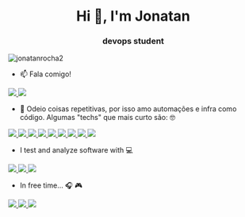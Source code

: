<h1 align="center">Hi 👋, I'm Jonatan</h1>
<h3 align="center"> devops student</h3>

<p align="left"> <img src="https://komarev.com/ghpvc/?username=jonatanrocha2&label=Profile%20views&color=0e75b6&style=flat" alt="jonatanrocha2" /> </p>

- 📫 Fala comigo! 

<a href="https://www.linkedin.com/in/jonatanrocha25/" alt="Linkedin">
<img src="https://img.shields.io/badge/-Linkedin-6610F2?style=for-the-badge&logo=Linkedin&logoColor=FFFFFF&link=https://www.linkedin.com/in/jonatanrocha25/"/>
</a>

<a href="https://twitter.com/JonatanRocha25" alt="Twitter">
<img src="https://img.shields.io/badge/Twitter-1DA1F2?style=for-the-badge&logo=twitter&logoColor=FFFFFF&link=https://twitter.com/JonatanRocha25"/>
</a>


- 🌱 Odeio coisas repetitivas, por isso amo automações e infra como código. Algumas "techs" que mais curto são: 🤓


<a href="">
<img src="https://img.shields.io/badge/Linux-FCC624?style=for-the-badge&logo=linux&logoColor=FFFFFF&"/>
</a>

<a href="">
<img src="https://img.shields.io/badge/JavaScript-F7DF1E?style=for-the-badge&logo=JavaScript&logoColor=white"/>
</a>

<a href="">
<img src="https://img.shields.io/badge/Node.js-43853D?style=for-the-badge&logo=node.js&logoColor=white"/>
</a>

<a href="">
<img src="https://img.shields.io/badge/Java-ED8B00?style=for-the-badge&logo=java&logoColor=white"/>
</a>

<a href="">
<img src="https://img.shields.io/badge/Shell_Script-121011?style=for-the-badge&logo=gnu-bash&logoColor=white"/>
</a>

<a href="">
<img src="https://img.shields.io/badge/docker-%230db7ed.svg?style=for-the-badge&logo=docker&logoColor=white"/>
</a>

<a href="">
<img src="https://img.shields.io/badge/ansible-%231A1918.svg?style=for-the-badge&logo=ansible&logoColor=white"/>
</a>

<a href="">
<img src="https://img.shields.io/badge/kubernetes-%23326ce5.svg?style=for-the-badge&logo=kubernetes&logoColor=white"/>
</a>

<a href="">
<img src="https://img.shields.io/badge/Jenkins-D24939?style=for-the-badge&logo=Jenkins&logoColor=white"/>
</a>

- I test and analyze software with 💻

<a href="">
<img src="https://img.shields.io/badge/Kibana-005571?style=for-the-badge&logo=Kibana&logoColor=white"/>
</a>

<a href="">
<img src="https://img.shields.io/badge/SonarLint-CB2029?style=for-the-badge&logo=sonarlint&logoColor=white"/>
</a>

<a href="">
<img src="https://img.shields.io/badge/grafana-%23F46800.svg?style=for-the-badge&logo=grafana&logoColor=white"/>
</a>


- In free time... 🎧 🎮


<a href="">
<img src="https://img.shields.io/badge/Steam-000000?style=for-the-badge&logo=steam&logoColor=white"/>
</a>

<a href="">
<img src="https://img.shields.io/badge/Origin-148EFF?style=for-the-badge&logo=origin&logoColor=white"/>
</a>

<a href="">
<img src="https://img.shields.io/badge/Deezer-FEAA2D?style=for-the-badge&logo=deezer&logoColor=white"/>
</a>


